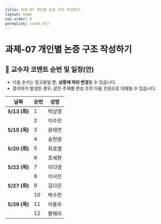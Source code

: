 ```yaml
---
title: 과제-07 개인별 논증 구조 작성하기
layout: home
nav_order: 8
permalink: /asmt-07/
---
```


# 과제-07 개인별 논증 구조 작성하기

## 📅 **교수자 코멘트 순번 및 일정(안)** 

- 다음 순서는 참고용일 뿐, **상황에 따라 변경**될 수 있습니다.
- 결석자가 발생한 경우, 같은 주제별 편성 조의 다음 조원으로 대체될 수 있습니다.

| **날짜**         | **순번** | **성명**   |
|------------------|----------|------------|
| **5/13 (화)**     | 1        | 박상영     |
|                  | 2        | 이수민     |
| **5/15 (목)**     | 3        | 윤태연     |
|                  | 4        | 송헌영     |
| **5/20 (화)**     | 5        | 최호열     |
|                  | 6        | 조세현     |
| **5/22 (목)**     | 7        | 이다영     |
|                  | 8        | 이서진     |
| **5/27 (화)**     | 9        | 김다은     |
|                  | 10       | 박수한     |
| **5/29 (목)**     | 11       | 이용우     |
|                  | 12       | 황해리     |